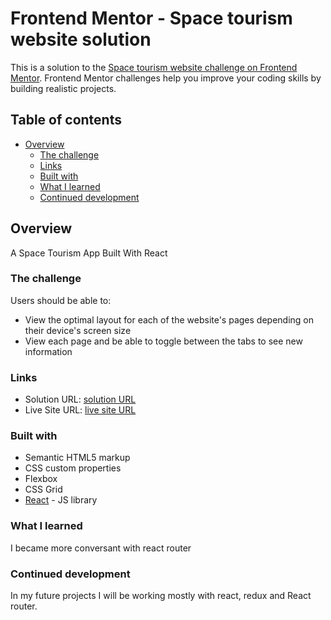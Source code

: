 # Frontend Mentor - Space tourism website solution

This is a solution to the [Space tourism website challenge on Frontend Mentor](https://www.frontendmentor.io/challenges/space-tourism-multipage-website-gRWj1URZ3). Frontend Mentor challenges help you improve your coding skills by building realistic projects. 

## Table of contents

- [Overview](#overview)
  - [The challenge](#the-challenge)
  - [Links](#links)
  - [Built with](#built-with)
  - [What I learned](#what-i-learned)
  - [Continued development](#continued-development)


## Overview

A Space Tourism App Built With React

### The challenge

Users should be able to:

- View the optimal layout for each of the website's pages depending on their device's screen size
- View each page and be able to toggle between the tabs to see new information

### Links

- Solution URL: [solution URL](https://github.com/Plut0r/Space-toursim-site)
- Live Site URL: [live site URL](https://space-tourism-site-plut0r.netlify.app/)

### Built with

- Semantic HTML5 markup
- CSS custom properties
- Flexbox
- CSS Grid
- [React](https://reactjs.org/) - JS library

### What I learned
 
I became more conversant with react router

### Continued development

In my future projects I will be working mostly with react, redux and React router.
